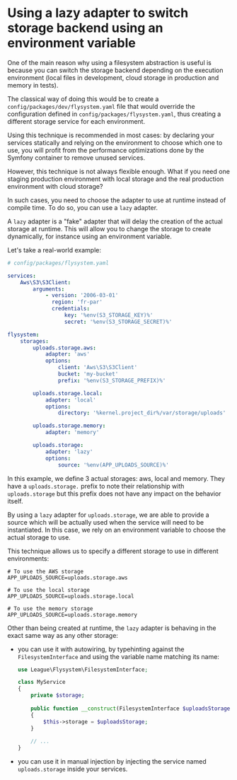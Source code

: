 # Using a lazy adapter to switch storage backend using an environment variable

One of the main reason why using a filesystem abstraction is useful is because
you can switch the storage backend depending on the execution environment
(local files in development, cloud storage in production and memory in tests).

The classical way of doing this would be to create a 
`config/packages/dev/flysystem.yaml` file that would override the configuration
defined in `config/packages/flysystem.yaml`, thus creating a different storage 
service for each environment.

Using this technique is recommended in most cases: by declaring your services
statically and relying on the environment to choose which one to use, you will
profit from the performance optimizations done by the Symfony container to remove
unused services.

However, this technique is not always flexible enough. What if you need
one staging production environment with local storage and the real production
environment with cloud storage?

In such cases, you need to choose the adapter to use at runtime instead of
compile time. To do so, you can use a `lazy` adapter.

A `lazy` adapter is a "fake" adapter that will delay the creation of the actual
storage at runtime. This will allow you to change the storage to create dynamically,
for instance using an environment variable.

Let's take a real-world example:

```yaml
# config/packages/flysystem.yaml

services:
    Aws\S3\S3Client:
        arguments:
            - version: '2006-03-01'
              region: 'fr-par'
              credentials:
                  key: '%env(S3_STORAGE_KEY)%'
                  secret: '%env(S3_STORAGE_SECRET)%'

flysystem:
    storages:
        uploads.storage.aws:
            adapter: 'aws'
            options:
                client: 'Aws\S3\S3Client'
                bucket: 'my-bucket'
                prefix: '%env(S3_STORAGE_PREFIX)%'

        uploads.storage.local:
            adapter: 'local'
            options:
                directory: '%kernel.project_dir%/var/storage/uploads'

        uploads.storage.memory:
            adapter: 'memory'

        uploads.storage:
            adapter: 'lazy'
            options:
                source: '%env(APP_UPLOADS_SOURCE)%'
```

In this example, we define 3 actual storages: aws, local and memory. They
have a `uploads.storage.` prefix to note their relationship with `uploads.storage`
but this prefix does not have any impact on the behavior itself.

By using a `lazy` adapter for `uploads.storage`, we are able to provide a source
which will be actually used when the service will need to be instantiated. In this case,
we rely on an environment variable to choose the actual storage to use.

This technique allows us to specify a different storage to use in different environments:

```
# To use the AWS storage
APP_UPLOADS_SOURCE=uploads.storage.aws

# To use the local storage
APP_UPLOADS_SOURCE=uploads.storage.local

# To use the memory storage
APP_UPLOADS_SOURCE=uploads.storage.memory 
```

Other than being created at runtime, the `lazy` adapter is behaving in the exact
same way as any other storage:

* you can use it with autowiring, by typehinting against the `FilesystemInterface` and using the
  variable name matching its name:

    ```php
    use League\Flysystem\FilesystemInterface;
    
    class MyService
    {
        private $storage;
        
        public function __construct(FilesystemInterface $uploadsStorage)
        {
            $this->storage = $uploadsStorage;
        }
        
        // ...
    }
    ```

* you can use it in manual injection by injecting the service named `uploads.storage` inside 
  your services. 
